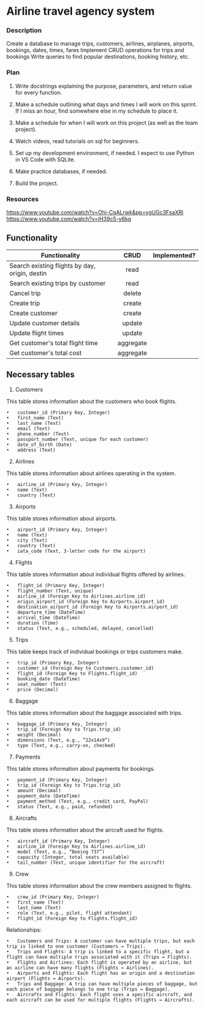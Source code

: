 # Airline travel agency system

### Description

Create a database to manage trips, customers, airlines, airplanes, airports, bookings, dates, times, fares
Implement CRUD operations for trips and bookings
Write queries to find popular destinations, booking history, etc.

### Plan

1. Write docstrings explaining the purpose, parameters, and return value for every function.

2. Make a schedule outlining what days and times I will work on this sprint. If I miss an hour, find somewhere else in my schedule to place it.
3. Make a schedule for when I will work on this project (as well as the team project).
4. Watch videos, read tutorials on sql for beginners.
5. Set up my development environment, if needed. I expect to use Python in VS Code with SQLite.
6. Make practice databases, if needed.
7. Build the project.

### Resources

https://www.youtube.com/watch?v=Ohj-CqALrwk&pp=ygUGc3FsaXRl
https://www.youtube.com/watch?v=jH39c5-y6kg

## Functionality

| Functionality                                  |   CRUD    | Implemented? |
| ---------------------------------------------- | :-------: | :----------: |
| Search existing flights by day, origin, destin |   read    |              |
| Search existing trips by customer              |   read    |              |
| Cancel trip                                    |  delete   |              |
| Create trip                                    |  create   |              |
| Create customer                                |  create   |              |
| Update customer details                        |  update   |              |
| Update flight times                            |  update   |              |
| Get customer's total flight time               | aggregate |              |
| Get customer's total cost                      | aggregate |              |

## Necessary tables

1. Customers

This table stores information about the customers who book flights.

    •	customer_id (Primary Key, Integer)
    •	first_name (Text)
    •	last_name (Text)
    •	email (Text)
    •	phone_number (Text)
    •	passport_number (Text, unique for each customer)
    •	date_of_birth (Date)
    •	address (Text)

2. Airlines

This table stores information about airlines operating in the system.

    •	airline_id (Primary Key, Integer)
    •	name (Text)
    •	country (Text)

3. Airports

This table stores information about airports.

    •	airport_id (Primary Key, Integer)
    •	name (Text)
    •	city (Text)
    •	country (Text)
    •	iata_code (Text, 3-letter code for the airport)

4. Flights

This table stores information about individual flights offered by airlines.

    •	flight_id (Primary Key, Integer)
    •	flight_number (Text, unique)
    •	airline_id (Foreign Key to Airlines.airline_id)
    •	origin_airport_id (Foreign Key to Airports.airport_id)
    •	destination_airport_id (Foreign Key to Airports.airport_id)
    •	departure_time (DateTime)
    •	arrival_time (DateTime)
    •	duration (Time)
    •	status (Text, e.g., scheduled, delayed, cancelled)

5. Trips

This table keeps track of individual bookings or trips customers make.

    •	trip_id (Primary Key, Integer)
    •	customer_id (Foreign Key to Customers.customer_id)
    •	flight_id (Foreign Key to Flights.flight_id)
    •	booking_date (DateTime)
    •	seat_number (Text)
    •	price (Decimal)

6. Baggage

This table stores information about the baggage associated with trips.

    •	baggage_id (Primary Key, Integer)
    •	trip_id (Foreign Key to Trips.trip_id)
    •	weight (Decimal)
    •	dimensions (Text, e.g., “22x14x9”)
    •	type (Text, e.g., carry-on, checked)

7. Payments

This table stores information about payments for bookings.

    •	payment_id (Primary Key, Integer)
    •	trip_id (Foreign Key to Trips.trip_id)
    •	amount (Decimal)
    •	payment_date (DateTime)
    •	payment_method (Text, e.g., credit card, PayPal)
    •	status (Text, e.g., paid, refunded)

8. Aircrafts

This table stores information about the aircraft used for flights.

    •	aircraft_id (Primary Key, Integer)
    •	airline_id (Foreign Key to Airlines.airline_id)
    •	model (Text, e.g., “Boeing 737”)
    •	capacity (Integer, total seats available)
    •	tail_number (Text, unique identifier for the aircraft)

9. Crew

This table stores information about the crew members assigned to flights.

    •	crew_id (Primary Key, Integer)
    •	first_name (Text)
    •	last_name (Text)
    •	role (Text, e.g., pilot, flight attendant)
    •	flight_id (Foreign Key to Flights.flight_id)

Relationships:

    •	Customers and Trips: A customer can have multiple trips, but each trip is linked to one customer (Customers ↔ Trips).
    •	Trips and Flights: A trip is linked to a specific flight, but a flight can have multiple trips associated with it (Trips ↔ Flights).
    •	Flights and Airlines: Each flight is operated by an airline, but an airline can have many flights (Flights ↔ Airlines).
    •	Airports and Flights: Each flight has an origin and a destination airport (Flights ↔ Airports).
    •	Trips and Baggage: A trip can have multiple pieces of baggage, but each piece of baggage belongs to one trip (Trips ↔ Baggage).
    •	Aircrafts and Flights: Each flight uses a specific aircraft, and each aircraft can be used for multiple flights (Flights ↔ Aircrafts).
